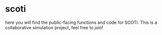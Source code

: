 # scoti
here you will find the public-facing functions and code for SCOTI. This is a collaborative simulation project, feel free to join! 
